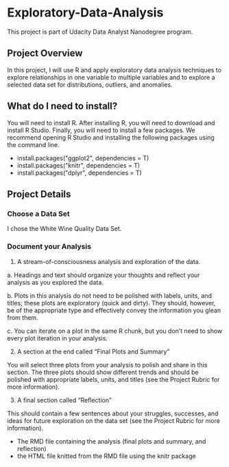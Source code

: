 # Exploratory-Data-Analysis

This project is part of Udacity Data Analyst Nanodegree program.

## Project Overview

In this project, I will use R and apply exploratory data analysis techniques to explore relationships in one variable to multiple variables and to explore a selected data set for distributions, outliers, and anomalies.

## What do I need to install?

You will need to install R. After installing R, you will need to download and install R Studio. Finally, you will need to install a few packages. We recommend opening R Studio and installing the following packages using the command line.

* install.packages("ggplot2", dependencies = T) 
* install.packages("knitr", dependencies = T)
* install.packages("dplyr", dependencies = T)

## Project Details

### Choose a Data Set

I chose the White Wine Quality Data Set.

### Document your Analysis

1. A stream-of-consciousness analysis and exploration of the data.

  a. Headings and text should organize your thoughts and reflect your analysis as you explored the data.

  b. Plots in this analysis do not need to be polished with labels, units, and titles; these plots are exploratory (quick and dirty).     They should, however, be of the appropriate type and effectively convey the information you glean from them.

  c. You can iterate on a plot in the same R chunk, but you don’t need to show every plot iteration in your analysis.

2. A section at the end called “Final Plots and Summary”

You will select three plots from your analysis to polish and share in this section. The three plots should show different trends and     should be polished with appropriate labels, units, and titles (see the Project Rubric for more information).

3. A final section called “Reflection”

This should contain a few sentences about your struggles, successes, and ideas for future exploration on the data set (see the Project Rubric for more information).

* The RMD file containing the analysis (final plots and summary, and reflection)
* the HTML file knitted from the RMD file using the knitr package
